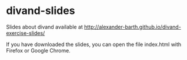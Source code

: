 # divand-slides
Slides about divand available at
http://alexander-barth.github.io/divand-exercise-slides/

If you have downloaded the slides, you can open the file index.html with Firefox or Google Chrome.
